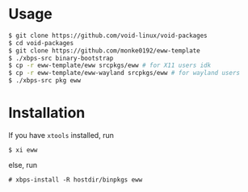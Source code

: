 # Usage
```sh
$ git clone https://github.com/void-linux/void-packages
$ cd void-packages
$ git clone https://github.com/monke0192/eww-template
$ ./xbps-src binary-bootstrap
$ cp -r eww-template/eww srcpkgs/eww # for X11 users idk
$ cp -r eww-template/eww-wayland srcpkgs/eww # for wayland users
$ ./xbps-src pkg eww
```
# Installation
If you have `xtools` installed, run
```
$ xi eww
```
else, run
```
# xbps-install -R hostdir/binpkgs eww
```
